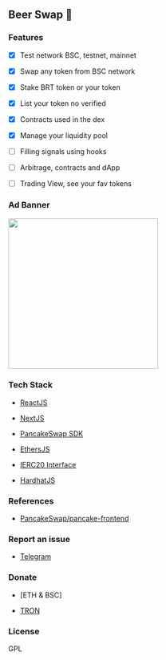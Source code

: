 ## Beer Swap 🍺

### Features

- [x] Test network BSC, testnet, mainnet

- [x] Swap any token from BSC network 

- [x] Stake BRT token or your token

- [x] List your token no verified 

- [x] Contracts used in the dex

- [x] Manage your liquidity pool

- [ ] Filling signals using hooks

- [ ] Arbitrage, contracts and dApp

- [ ] Trading View, see your fav tokens

### Ad Banner

<img src="https://i.ibb.co/jWHzVR6/hero.png" height="300">

### Tech Stack

- [ReactJS](https://reactjs.org/)

- [NextJS](https://nextjs.org/)

- [PancakeSwap SDK](https://github.com/pancakeswap/pancake-swap-sdk)

- [EthersJS](https://docs.ethers.org/v5/)

- [IERC20 Interface](https://docs.openzeppelin.com/contracts/4.x/api/token/erc20#IERC20)

- [HardhatJS](https://hardhat.org/)

### References

- [PancakeSwap/pancake-frontend](https://github.com/pancakeswap/pancake-frontend)

### Report an issue

- [Telegram](https://t.me/SantiiRepair)

### Donate

- [ETH & BSC]

- [TRON](https://tronscan.org/#/address/TJDQegU2epDeTJZ8qBpUsehMjZg1cjvC63)

### License

GPL
